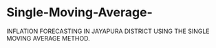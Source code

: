 # Single-Moving-Average-
INFLATION FORECASTING IN JAYAPURA DISTRICT USING THE SINGLE MOVING AVERAGE METHOD.
